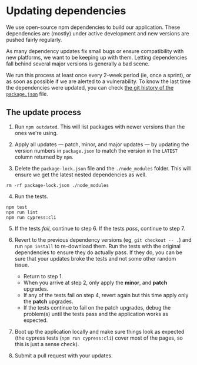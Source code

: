 # Updating dependencies

We use open-source npm dependencies to build our application. These dependencies are (mostly) under active development and new versions are pushed fairly regularly.

As many dependency updates fix small bugs or ensure compatibility with new platforms, we want to be keeping up with them. Letting dependencies fall behind several major versions is generally a bad scene.

We run this process at least once every 2-week period (ie, once a sprint), or as soon as possible if we are alerted to a vulnerability. To know the last time the dependencies were updated, you can check [the git history of the `package.json`](https://github.com/cds-snc/cra-claim-tax-benefits/commits/master/package.json) file.

## The update process

1. Run `npm outdated`. This will list packages with newer versions than the ones we're using.

2. Apply all updates — patch, minor, and major updates — by updating the version numbers in `package.json` to match the version in the `LATEST` column returned by `npm`.

3. Delete the `package-lock.json` file and the `./node_modules` folder. This will ensure we get the latest nested dependencies as well.

```
rm -rf package-lock.json ./node_modules
```

4. Run the tests.

```
npm test
npm run lint
npm run cypress:cli
```

5. If the tests _fail_, continue to step 6. If the tests _pass_, continue to step 7.

6. Revert to the previous dependency versions (eg, `git checkout -- .`) and run `npm install` to re-download them. Run the tests with the original dependencies to ensure they do actually pass. If they do, you can be sure that your updates broke the tests and not some other random issue.

   - Return to step 1.
   - When you arrive at step 2, only apply the **minor**, and **patch** upgrades.
   - If any of the tests fail on step 4, revert again but this time apply only the **patch** upgrades.
   - If the tests continue to fail on the patch upgrades, debug the problem(s) until the tests pass and the application works as expected.

7. Boot up the application locally and make sure things look as expected (the cypress tests (`npm run cypress:cli`) cover most of the pages, so this is just a sense check).

8. Submit a pull request with your updates.
